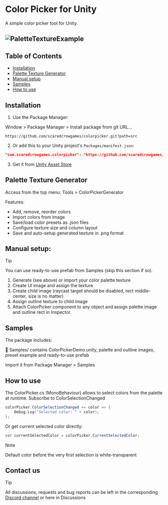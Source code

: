 # Color Picker for Unity

A simple color picker tool for Unity.

![PaletteTextureExample](https://github.com/user-attachments/assets/55bb70b8-3d85-41a2-8f23-d8c3ae6d0c23)
---
## Table of Contents
- [Installation](#installation)
- [Palette Texture Generator](#palette-texture-generator)
- [Manual setup](#manual-setup)
- [Samples](#samples)
- [How to use](#how-to-use)

## Installation

1. Use the Package Manager:

Window > Package Manager > Install package from git URL...
```link
https://github.com/scaredcrowgames/colorpicker.git?path=src
```

2. Or add this to your Unity project's `Packages/manifest.json`:

```json
"com.scaredcrowgames.colorpicker": "https://github.com/scaredcrowgames/colorpicker.git?path=src"
```

3. Get it from [Unity Asset Store](https://assetstore.unity.com/packages/tools/gui/color-picker-320147)

## Palette Texture Generator
Access from the top menu: Tools > ColorPickerGenerator

Features:
* Add, remove, reorder colors
* Import colors from image
* Save/load color presets as .json files
* Configure texture size and column layout
* Save and auto-setup generated texture in .png format

## Manual setup:
> [!TIP]
> You can use ready-to-use prefab from Samples (skip this section if so).
1. Generate (see above) or import your color palette texture
2. Create UI image and assign the texture
3. Create child image (raycast target should be disabled, rect middle-center, size is no matter)
4. Assign outline texture to child image
5. Attach ColorPicker component to any object and assign palette image and outline rect in Inspector.

## Samples
The package includes:

📁 Samples/ contains ColorPickerDemo.unity, palette and outline images, preset example and ready-to-use prefab

Import it from Package Manager > Samples

## How to use
The ColorPicker.cs (MonoBehaviour) allows to select colors from the palette at runtime.
Subscribe to ColorSelectionChanged
```csharp
colorPicker.ColorSelectionChanged += color => {
    Debug.Log("Selected color: " + color);
};
```
Or get current selected color directly:
```csharp
var currentSelectedColor = colorPicker.CurrentSelectedColor;
```
> [!NOTE]
> Default color before the very first selection is white-transparent

## Contact us
> [!TIP]
> All discussions, requests and bug reports can be left in the corresponding [Discord channel](https://discord.gg/kWvJeWHPZ9) or here in Discussions

